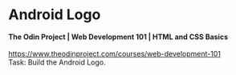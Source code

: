 <h1> Android Logo </h1> 

<strong> The Odin Project | Web Development 101 | HTML and CSS Basics </strong>  
<br/> 
https://www.theodinproject.com/courses/web-development-101
<br/> 
Task: 
Build the Android Logo. 
